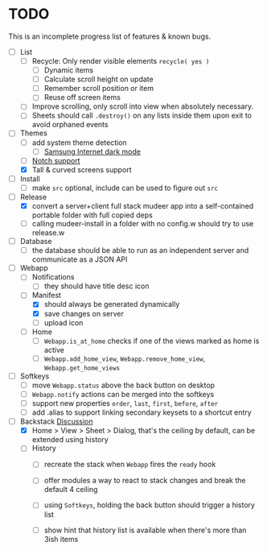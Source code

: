 # TODO  
This is an incomplete progress list of features & known bugs.  

* [ ] List
	* [ ] Recycle: Only render visible elements `recycle( yes )`
		* [ ] Dynamic items
		* [ ] Calculate scroll height on update
		* [ ] Remember scroll position or item
		* [ ] Reuse off screen items
	* [ ] Improve scrolling, only scroll into view when absolutely necessary.
	* [ ] Sheets should call `.destroy()` on any lists inside them upon exit to avoid orphaned events
* [ ] Themes
	* [ ] add system theme detection
		* [ ] [Samsung Internet dark mode](https://developer.samsung.com/internet/blog/en-us/2020/12/15/dark-mode-in-samsung-internet)
	* [ ] [Notch support](https://css-tricks.com/the-notch-and-css/)
	* [x] Tall & curved screens support

* [ ] Install
	* [ ] make `src` optional, include can be used to figure out `src`

* [ ] Release
	* [x] convert a server+client full stack mudeer app into a self-contained portable folder with full copied deps
	* [ ] calling mudeer-install in a folder with no config.w should try to use release.w

* [ ] Database
	* [ ] the database should be able to run as an independent server and communicate as a JSON API

* [ ] Webapp
	* [ ] Notifications
		* [ ] they should have title desc icon

	* [ ] Manifest
		* [x] should always be generated dynamically
		* [x] save changes on server
		* [ ] upload icon
	
	* [ ] Home
		* [ ] `Webapp.is_at_home` checks if one of the views marked as home is active
		* [ ] `Webapp.add_home_view`, `Webapp.remove_home_view`, `Webapp.get_home_views`

* [ ] Softkeys
	* [ ] move `Webapp.status` above the back button on desktop
	* [ ] `Webapp.notify` actions can be merged into the softkeys
	* [ ] support new properties `order`, `last`, `first`, `before`, `after`
	* [ ] add .alias to support linking secondary keysets to a shortcut entry

* [ ] Backstack [Discussion](Philosophy/Backstack.md)
	* [x] Home > View > Sheet > Dialog, that's the ceiling by default, can be extended using history
	* [ ] History
		* [ ] recreate the stack when `Webapp` fires the `ready` hook
		* [ ] offer modules a way to react to stack changes and break the default 4 ceiling
		* [ ] using `Softkeys`, holding the back button should trigger a history list
		* [ ] show hint that history list is available when there's more than 3ish items

